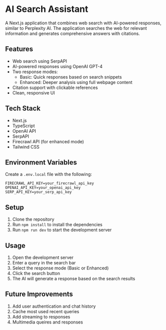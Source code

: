 # AI Search Assistant

A Next.js application that combines web search with AI-powered responses, similar to Perplexity AI. The application searches the web for relevant information and generates comprehensive answers with citations.

## Features

- Web search using SerpAPI
- AI-powered responses using OpenAI GPT-4
- Two response modes:
  - Basic: Quick responses based on search snippets
  - Enhanced: Deeper analysis using full webpage content
- Citation support with clickable references
- Clean, responsive UI

## Tech Stack

- Next.js
- TypeScript
- OpenAI API
- SerpAPI
- Firecrawl API (for enhanced mode)
- Tailwind CSS

## Environment Variables

Create a `.env.local` file with the following:

```
FIRECRAWL_API_KEY=your_firecrawl_api_key
OPENAI_API_KEY=your_openai_api_key
SERP_API_KEY=your_serp_api_key
```

## Setup

1. Clone the repository
2. Run `npm install` to install the dependencies
3. Run `npm run dev` to start the development server

## Usage

1. Open the development server
2. Enter a query in the search bar
3. Select the response mode (Basic or Enhanced)
4. Click the search button
5. The AI will generate a response based on the search results

## Future Improvements

1. Add user authentication and chat history
2. Cache most used recent queries
3. Add streaming to responses
4. Multimedia queires and responses
